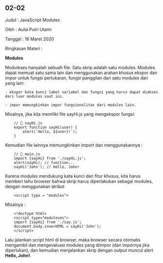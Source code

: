 ## 02-02

Judul : JavaScript Modules

Oleh : Aulia Putri Utami

Tanggal : 16 Maret 2020

Ringkasan Materi : 

**Modules**
  
  Moduleses hanyalah sebuah file. Satu skrip adalah satu modules.
  Modules dapat memuat satu sama lain dan menggunakan arahan khusus ekspor dan impor untuk fungsi pertukaran, fungsi panggilan dari satu modules dari yang lain:
  
    - ekspor kata kunci label variabel dan fungsi yang harus dapat diakses dari luar modules saat ini.
    
    - impor memungkinkan impor fungsionalitas dari modules lain.

  Misalnya, jika kita memiliki file sayHi.js yang mengekspor fungsi:

        // 📁 sayHi.js
        export function sayHi(user) {
            alert(`Hello, ${user}!`);
        }

  Kemudian file lainnya memungkinkan import dan menggunakannya :

        // 📁 main.js
        import {sayHi} from './sayHi.js';
        alert(sayHi); // function...
        sayHi('John'); // Hello, John!

  Karena modules mendukung kata kunci dan fitur khusus, kita harus memberi tahu browser bahwa skrip harus diperlakukan sebagai modules, dengan menggunakan atribut 
  
        <script type = "modules">

  Misalnya :

        <!doctype html>
        <script type="moduleses">
        import {sayHi} from './say.js';
        document.body.innerHTML = sayHi('John');
        </script>

  Lalu jalankan script html di browser, maka browser secara otomatis mengambil dan mengevaluasi modules yang diimpor (dan impornya jika diperlukan), dan kemudian menjalankan skrip dengan output muncul alert **Hello, John!**.

 